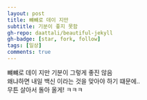 ```yaml
---
layout: post
title: 뺴뺴로 데이 지만
subtitle: 기분이 좋지 못함
gh-repo: daattali/beautiful-jekyll
gh-badge: [star, fork, follow]
tags: [일상]
comments: true
---
```


뺴뺴로 데이 지만 기분이 그렇게 좋진 않음  
왜냐하면 내일 백신 이라는 것을 맞아야 하기 떄문에..  
무튼 살아서 돌아 올게! ㅋㅋㅋ
